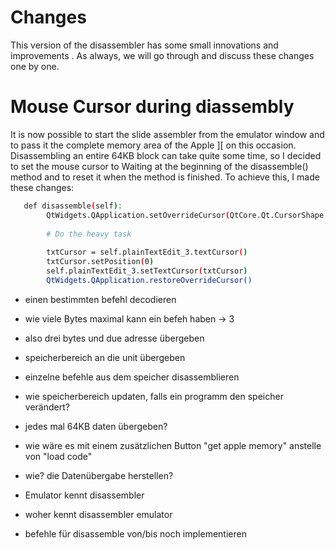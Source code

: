 # Changes
This version of the disassembler has some small innovations and improvements . As always, we will go through and discuss these changes one by one.

# Mouse Cursor during diassembly
It is now possible to start the slide assembler from the emulator window and to pass it the complete memory area of the Apple ][ on this occasion. Disassembling an entire 64KB block can take quite some time, so I decided to set the mouse cursor to Waiting at the beginning of the disassemble() method and to reset it when the method is finished. To achieve this, I made these changes:

```bash
   def disassemble(self):
        QtWidgets.QApplication.setOverrideCursor(QtCore.Qt.CursorShape.WaitCursor)
        
        # Do the heavy task
        
        txtCursor = self.plainTextEdit_3.textCursor()
        txtCursor.setPosition(0)
        self.plainTextEdit_3.setTextCursor(txtCursor)
        QtWidgets.QApplication.restoreOverrideCursor()
```


- einen bestimmten befehl decodieren
- wie viele Bytes maximal kann ein befeh haben -> 3 
- also drei bytes und due adresse übergeben

- speicherbereich an die unit übergeben
- einzelne befehle aus dem speicher disassemblieren

- wie speicherbereich updaten, falls ein programm den speicher verändert?
- jedes mal 64KB daten übergeben?

- wie wäre es mit einem zusätzlichen Button "get apple memory" anstelle von "load code"
- wie? die Datenübergabe herstellen?
- Emulator kennt disassembler
- woher kennt disassembler emulator

- befehle für disassemble von/bis noch implementieren
 
